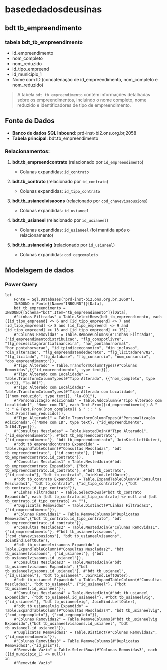 # basededadosdeusinas

## bdt tb_empreendimento
### tabela bdt_tb_empreendimento

- id_empreendimento
- nom_completo
- nom_reduzido
- id_tipo_empreend
- id_municipio_1
- Nome com ID (concatenação de id_empreendimento, nom_completo e nom_reduzido)

> A tabela `bdt_tb_empreendimento` contém informações detalhadas sobre os empreendimentos, incluindo o nome completo, nome reduzido e identificadores de tipo de empreendimento.

## Fonte de Dados
- **Banco de dados SQL Inbound**: prd-inst-bi2.ons.org.br,2058
- **Tabela principal**: bdt.tb_empreendimento

### Relacionamentos:
1. **bdt.tb_empreendcontrato** (relacionado por `id_empreendimento`)
   - Colunas expandidas: `id_contrato`
   
2. **bdt.tb_contrato** (relacionado por `id_contrato`)
   - Colunas expandidas: `id_tipo_contrato`
   
3. **bdt.tb_usianeelvisaoons** (relacionado por `cod_chavevisaousions`)
   - Colunas expandidas: `id_usianeel`
   
4. **bdt.tb_usianeel** (relacionado por `id_usianeel`)
   - Colunas expandidas: `id_usianeel` (foi mantida após o relacionamento)

5. **bdt.tb_usianeelvig** (relacionado por `id_usianeel`)
   - Colunas expandidas: `cod_cegcompleto`

## Modelagem de dados
### Power Query

```powerquery
let
    Fonte = Sql.Databases("prd-inst-bi2.ons.org.br,2058"),
    INBOUND = Fonte{[Name="INBOUND"]}[Data],
    bdt_tb_empreendimento = INBOUND{[Schema="bdt",Item="tb_empreendimento"]}[Data],
    #"Linhas Filtradas" = Table.SelectRows(bdt_tb_empreendimento, each ([id_tipo_empreend] <> 6 and [id_tipo_empreend] <> 7 and [id_tipo_empreend] <> 8 and [id_tipo_empreend] <> 9 and [id_tipo_empreend] <> 13 and [id_tipo_empreend] <> 15)),
    #"Colunas Removidas" = Table.RemoveColumns(#"Linhas Filtradas",{"id_empreendimentodistribuicao", "flg_conspotlivre", "flg_necessitagarantiafinanceira", "hor_pontahornormal", "hor_pontahorverao", "id_tpindiceeconomico", "din_inclusao", "din_alteracao", "flg_empreendatendedecreto", "flg_licitadaren782", "flg_licitado", "flg_database", "flg_consorcio", "nom_consorcio", "obs_empreendimento"}),
    #"Tipo Alterado" = Table.TransformColumnTypes(#"Colunas Removidas",{{"id_empreendimento", type text}}),
    #"Tipo Alterado com Localidade" = Table.TransformColumnTypes(#"Tipo Alterado", {{"nom_completo", type text}}, "la-001"),
    #"Tipo Alterado com Localidade1" = Table.TransformColumnTypes(#"Tipo Alterado com Localidade", {{"nom_reduzido", type text}}, "la-001"),
    #"Personalização Adicionada" = Table.AddColumn(#"Tipo Alterado com Localidade1", "Nome com ID", each Text.From([id_empreendimento]) & " :: " & Text.From([nom_completo]) & " :: " & Text.From([nom_reduzido])),
    #"Tipo Alterado1" = Table.TransformColumnTypes(#"Personalização Adicionada",{{"Nome com ID", type text}, {"id_empreendimento", Int64.Type}}),
    #"Consultas Mescladas" = Table.NestedJoin(#"Tipo Alterado1", {"id_empreendimento"}, #"bdt tb_empreendcontrato", {"id_empreendimento"}, "bdt tb_empreendcontrato", JoinKind.LeftOuter),
    #"bdt tb_empreendcontrato Expandido" = Table.ExpandTableColumn(#"Consultas Mescladas", "bdt tb_empreendcontrato", {"id_contrato"}, {"bdt tb_empreendcontrato.id_contrato"}),
    #"Consultas Mescladas1" = Table.NestedJoin(#"bdt tb_empreendcontrato Expandido", {"bdt tb_empreendcontrato.id_contrato"}, #"bdt tb_contrato", {"id_contrato"}, "bdt tb_contrato", JoinKind.LeftOuter),
    #"bdt tb_contrato Expandido" = Table.ExpandTableColumn(#"Consultas Mescladas1", "bdt tb_contrato", {"id_tipo_contrato"}, {"bdt tb_contrato.id_tipo_contrato"}),
    #"Linhas Filtradas1" = Table.SelectRows(#"bdt tb_contrato Expandido", each [bdt tb_contrato.id_tipo_contrato] <> null and [bdt tb_contrato.id_tipo_contrato] <> ""),
    #"Duplicatas Removidas" = Table.Distinct(#"Linhas Filtradas1", {"id_empreendimento"}),
    #"Colunas Removidas1" = Table.RemoveColumns(#"Duplicatas Removidas",{"bdt tb_contrato.id_tipo_contrato", "bdt tb_empreendcontrato.id_contrato"}),
    #"Consultas Mescladas2" = Table.NestedJoin(#"Colunas Removidas1", {"id_empreendimento"}, #"bdt tb_usianeelvisaoons", {"cod_chavevisaousions"}, "bdt tb_usianeelvisaoons", JoinKind.LeftOuter),
    #"bdt tb_usianeelvisaoons Expandido" = Table.ExpandTableColumn(#"Consultas Mescladas2", "bdt tb_usianeelvisaoons", {"id_usianeel"}, {"bdt tb_usianeelvisaoons.id_usianeel"}),
    #"Consultas Mescladas3" = Table.NestedJoin(#"bdt tb_usianeelvisaoons Expandido", {"bdt tb_usianeelvisaoons.id_usianeel"}, #"bdt tb_usianeel", {"id_usianeel"}, "bdt tb_usianeel", JoinKind.LeftOuter),
    #"bdt tb_usianeel Expandido" = Table.ExpandTableColumn(#"Consultas Mescladas3", "bdt tb_usianeel", {"id_usianeel"}, {"bdt tb_usianeel.id_usianeel"}),
    #"Consultas Mescladas4" = Table.NestedJoin(#"bdt tb_usianeel Expandido", {"bdt tb_usianeel.id_usianeel"}, #"bdt tb_usianeelvig", {"id_usianeel"}, "bdt tb_usianeelvig", JoinKind.LeftOuter),
    #"bdt tb_usianeelvig Expandido" = Table.ExpandTableColumn(#"Consultas Mescladas4", "bdt tb_usianeelvig", {"cod_cegcompleto"}, {"cod_cegcompleto"}),
    #"Colunas Removidas2" = Table.RemoveColumns(#"bdt tb_usianeelvig Expandido",{"bdt tb_usianeelvisaoons.id_usianeel", "bdt tb_usianeel.id_usianeel"}),
    #"Duplicatas Removidas1" = Table.Distinct(#"Colunas Removidas2", {"id_empreendimento"}),
    #"Colunas Removidas3" = Table.RemoveColumns(#"Duplicatas Removidas1",{"id_pais"}),
    #"Removido Vazio" = Table.SelectRows(#"Colunas Removidas3", each ([id_municipio_1] <> null))
in
    #"Removido Vazio"
```

